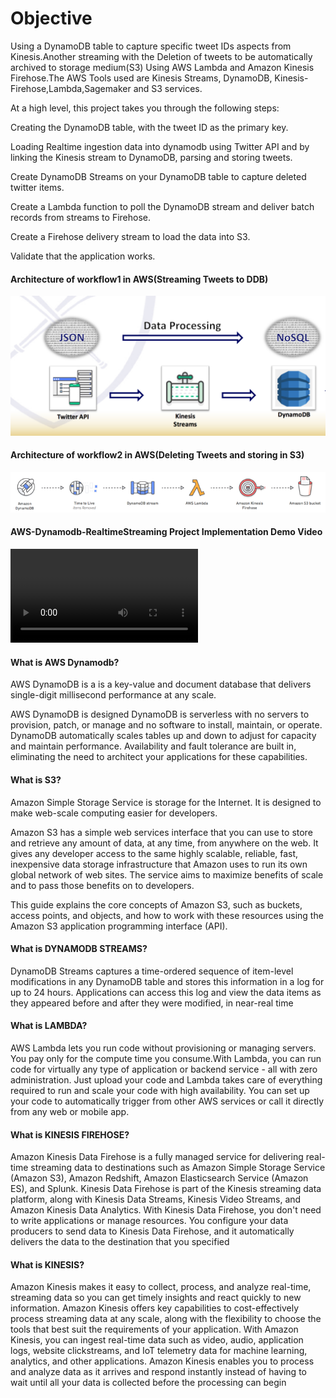 # Objective
Using a DynamoDB table to capture specific tweet IDs aspects from Kinesis.Another streaming with the Deletion of tweets to be automatically archived to storage medium(S3) Using AWS Lambda and Amazon Kinesis Firehose.The AWS Tools used are Kinesis Streams, DynamoDB, Kinesis-Firehose,Lambda,Sagemaker and S3 services.

At a high level, this project takes you through the following steps:

Creating the DynamoDB table, with the tweet ID as the primary key.

Loading Realtime ingestion data into dynamodb using Twitter API and by linking the Kinesis stream to DynamoDB, parsing and storing tweets.

Create DynamoDB Streams on your DynamoDB table to capture deleted twitter items.

Create a Lambda function to poll the DynamoDB stream and deliver batch records from streams to Firehose.

Create a Firehose delivery stream to load the data into S3.

Validate that the application works.

#### Architecture of workflow1 in AWS(Streaming Tweets to DDB)
![Architecture Diagram](images/StreamingImagetodynamodb.png)

#### Architecture of workflow2 in AWS(Deleting Tweets and storing in S3)
![Architecture Diagram](images/StoringDeletedTweetss3.png)

#### AWS-Dynamodb-RealtimeStreaming Project Implementation Demo Video

![Download the video](images/Lenin-DynamoDB-Realtimestreaming-Twitterdata.mp4)


#### What is AWS Dynamodb?
AWS DynamoDB is a is a key-value and document database that delivers single-digit millisecond performance at any scale.

AWS DynamoDB is designed DynamoDB is serverless with no servers to provision, patch, or manage and no software to install, maintain, or operate. DynamoDB automatically scales tables up and down to adjust for capacity and maintain performance. Availability and fault tolerance are built in, eliminating the need to architect your applications for these capabilities.

#### What is S3?
Amazon Simple Storage Service is storage for the Internet. It is designed to make web-scale computing easier for developers.

Amazon S3 has a simple web services interface that you can use to store and retrieve any amount of data, at any time, from anywhere on the web. It gives any developer access to the same highly scalable, reliable, fast, inexpensive data storage infrastructure that Amazon uses to run its own global network of web sites. The service aims to maximize benefits of scale and to pass those benefits on to developers.

This guide explains the core concepts of Amazon S3, such as buckets, access points, and objects, and how to work with these resources using the Amazon S3 application programming interface (API). 

#### What is DYNAMODB STREAMS?
DynamoDB Streams captures a time-ordered sequence of item-level modifications in any DynamoDB table and stores this information in a log for up to 24 hours. Applications can access this log and view the data items as they appeared before and after they were modified, in near-real time

#### What is LAMBDA?

AWS Lambda lets you run code without provisioning or managing servers. You pay only for the compute time you consume.With Lambda, you can run code for virtually any type of application or backend service - all with zero administration. Just upload your code and Lambda takes care of everything required to run and scale your code with high availability. You can set up your code to automatically trigger from other AWS services or call it directly from any web or mobile app.

#### What is KINESIS FIREHOSE?
Amazon Kinesis Data Firehose is a fully managed service for delivering real-time streaming data to destinations such as Amazon Simple Storage Service (Amazon S3), Amazon Redshift, Amazon Elasticsearch Service (Amazon ES), and Splunk. Kinesis Data Firehose is part of the Kinesis streaming data platform, along with Kinesis Data Streams, Kinesis Video Streams, and Amazon Kinesis Data Analytics. With Kinesis Data Firehose, you don't need to write applications or manage resources. You configure your data producers to send data to Kinesis Data Firehose, and it automatically delivers the data to the destination that you specified

#### What is KINESIS?
Amazon Kinesis makes it easy to collect, process, and analyze real-time, streaming data so you can get timely insights and react quickly to new information. Amazon Kinesis offers key capabilities to cost-effectively process streaming data at any scale, along with the flexibility to choose the tools that best suit the requirements of your application. With Amazon Kinesis, you can ingest real-time data such as video, audio, application logs, website clickstreams, and IoT telemetry data for machine learning, analytics, and other applications. Amazon Kinesis enables you to process and analyze data as it arrives and respond instantly instead of having to wait until all your data is collected before the processing can begin

